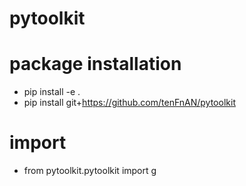 # pytoolkit

# package installation 
- pip install -e .
- pip install git+https://github.com/tenFnAN/pytoolkit

# import
- from pytoolkit.pytoolkit import g

